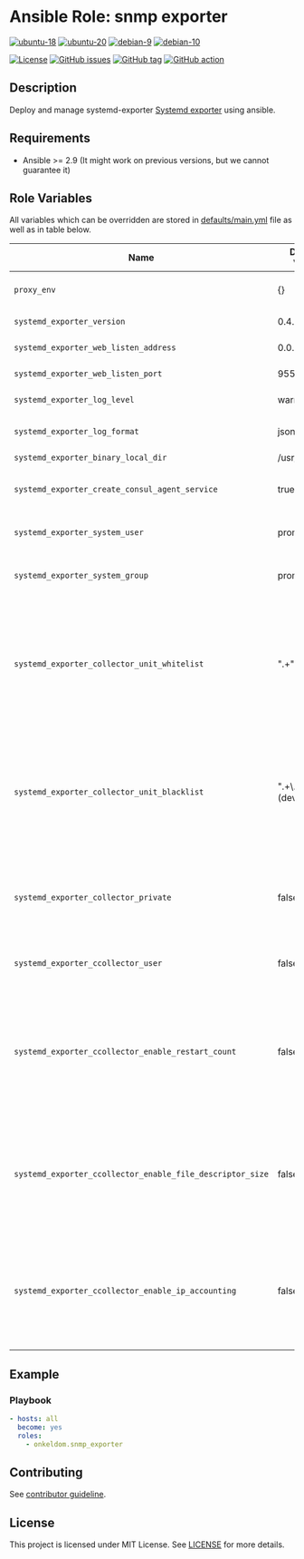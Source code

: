 # Ansible Role: snmp exporter

[![ubuntu-18](https://img.shields.io/badge/ubuntu-18.x-orange?style=flat&logo=ubuntu)](https://ubuntu.com/)
[![ubuntu-20](https://img.shields.io/badge/ubuntu-20.x-orange?style=flat&logo=ubuntu)](https://ubuntu.com/)
[![debian-9](https://img.shields.io/badge/debian-9.x-orange?style=flat&logo=debian)](https://www.debian.org/)
[![debian-10](https://img.shields.io/badge/debian-10.x-orange?style=flat&logo=debian)](https://www.debian.org/)

[![License](https://img.shields.io/badge/license-MIT%20License-brightgreen.svg?style=flat)](https://opensource.org/licenses/MIT)
[![GitHub issues](https://img.shields.io/github/issues/OnkelDom/ansible-role-systemd-exporter?style=flat)](https://github.com/OnkelDom/ansible-role-systemd-exporter/issues)
[![GitHub tag](https://img.shields.io/github/tag/OnkelDom/ansible-role-systemd-exporter.svg?style=flat)](https://github.com/OnkelDom/ansible-role-systemd-exporter/tags)
[![GitHub action](https://github.com/OnkelDom/ansible-role-systemd-exporter/workflows/ansible-lint/badge.svg)](https://github.com/OnkelDom/ansible-role-systemd-exporter)

## Description

Deploy and manage systemd-exporter [Systemd exporter](https://github.com/povilasv/systemd_exporter) using ansible.

## Requirements

- Ansible >= 2.9 (It might work on previous versions, but we cannot guarantee it)

## Role Variables

All variables which can be overridden are stored in [defaults/main.yml](defaults/main.yml) file as well as in table below.

| Name           | Default Value | Description                        |
| -------------- | ------------- | -----------------------------------|
| `proxy_env` | {} | Proxy environment variables |
| `systemd_exporter_version` | 0.4.0 | Set exporter version |
| `systemd_exporter_web_listen_address` | 0.0.0.0 | Set exporter ip-adress |
| `systemd_exporter_web_listen_port` | 9558 | Set exporter listen-port |
| `systemd_exporter_log_level` | warn | Loglevel for the exporter |
| `systemd_exporter_log_format` | json | Logformat for the exporter |
| `systemd_exporter_binary_local_dir` | /usr/local/bin | Binary Path |
| `systemd_exporter_create_consul_agent_service` | true | Add consul agent config snipped |
| `systemd_exporter_system_user` | prometheus | Set exporters system user |
| `systemd_exporter_system_group` | prometheus | Set exporters system group |
| `systemd_exporter_collector_unit_whitelist` | ".+" | Regexp of systemd units to whitelist. Units must both match whitelist and not match blacklist to be included. |
| `systemd_exporter_collector_unit_blacklist` | ".+\\.(device)" | Regexp of systemd units to blacklist. Units must both match whitelist and not match blacklist to be included. |
| `systemd_exporter_collector_private` | false | Establish a private, direct connection to systemd without dbus. |
| `systemd_exporter_ccollector_user` | false | Connect to the user systemd instance. |
| `systemd_exporter_ccollector_enable_restart_count` | false | Enables service restart count metrics. This feature only works with systemd 235 and above. |
| `systemd_exporter_ccollector_enable_file_descriptor_size` | false | Enables file descriptor size metrics. Systemd Exporter needs access to /proc/X/fd files. |
| `systemd_exporter_ccollector_enable_ip_accounting` | false | Enables service ip accounting metrics. This feature only works with systemd 235 and above. |

## Example

### Playbook

```yaml
- hosts: all
  become: yes
  roles:
    - onkeldom.snmp_exporter
```

## Contributing

See [contributor guideline](CONTRIBUTING.md).

## License

This project is licensed under MIT License. See [LICENSE](/LICENSE) for more details.
